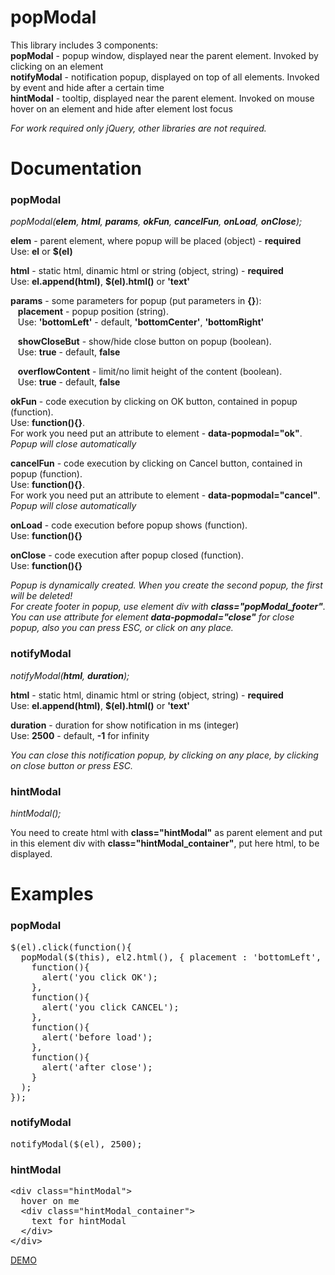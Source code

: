 popModal
========

This library includes 3 components:<br>
<b>popModal</b> - popup window, displayed near the parent element. Invoked by clicking on an element<br>
<b>notifyModal</b> - notification popup, displayed on top of all elements. Invoked by event and hide after a certain time<br>
<b>hintModal</b> - tooltip, displayed near the parent element. Invoked on mouse hover on an element and hide after element lost focus<br>

<i>For work required only jQuery, other libraries are not required.</i>


Documentation
=============

<h3>popModal</h3>
<p><i>popModal(<b>elem</b>, <b>html</b>, <b>params</b>, <b>okFun</b>, <b>cancelFun</b>, <b>onLoad</b>, <b>onClose</b>);</i></p>

<b>elem</b> - parent element, where popup will be placed (object) - <b>required</b><br>
Use: <b>el</b> or <b>$(el)</b><br>

<b>html</b> - static html, dinamic html or string (object, string) - <b>required</b><br>
Use: <b>el.append(html)</b>, <b>$(el).html()</b> or <b>'text'</b><br>

<b>params</b> - some parameters for popup (put parameters in <b>{}</b>):<br>
&nbsp;&nbsp;&nbsp;<b>placement</b> - popup position (string).<br>
&nbsp;&nbsp;&nbsp;Use: <b>'bottomLeft'</b> - default, <b>'bottomCenter'</b>, <b>'bottomRight'</b><br>

&nbsp;&nbsp;&nbsp;<b>showCloseBut</b> - show/hide close button on popup (boolean).<br>
&nbsp;&nbsp;&nbsp;Use: <b>true</b> - default, <b>false</b><br>

&nbsp;&nbsp;&nbsp;<b>overflowContent</b> - limit/no limit height of the content (boolean).<br>
&nbsp;&nbsp;&nbsp;Use: <b>true</b> - default, <b>false</b><br>

<b>okFun</b> - code execution by clicking on OK button, contained in popup (function).<br>
Use: <b>function(){}</b>.<br>
For work you need put an attribute to element - <b>data-popmodal="ok"</b>. <i>Popup will close automatically</i><br>

<b>cancelFun</b> - code execution by clicking on Cancel button, contained in popup (function).<br>
Use: <b>function(){}</b>.<br>
For work you need put an attribute to element - <b>data-popmodal="cancel"</b>. <i>Popup will close automatically</i><br>

<b>onLoad</b> - code execution before popup shows (function).<br>
Use: <b>function(){}</b><br>

<b>onClose</b> - code execution after popup closed (function).<br>
Use: <b>function(){}</b><br>

<i>Popup is dynamically created. When you create the second popup, the first will be deleted!</i><br>
<i>For create footer in popup, use element div with <b>class="popModal_footer"</b>. You can use attribute for element <b>data-popmodal="close"</b> for close popup, also you can press ESC, or click on any place.</i>



<h3>notifyModal</h3>
<p><i>notifyModal(<b>html</b>, <b>duration</b>);</i></p>

<b>html</b> - static html, dinamic html or string (object, string) - <b>required</b><br>
Use: <b>el.append(html)</b>, <b>$(el).html()</b> or <b>'text'</b><br>

<b>duration</b> - duration for show notification in ms (integer)<br>
Use: <b>2500</b> - default, <b>-1</b> for infinity<br>

<i>You can close this notification popup, by clicking on any place, by clicking on close button or press ESC.</i><br>




<h3>hintModal</h3>
<p><i>hintModal();</i></p>

You need to create html with <b>class="hintModal"</b> as parent element and put in this element div with <b>class="hintModal_container"</b>, put here html, to be displayed.<br>



Examples
========

<h3>popModal</h3>
<pre>
$(el).click(function(){
  popModal($(this), el2.html(), { placement : 'bottomLeft', showCloseBut : true, overflowContent : true },
    function(){
      alert('you click OK');
    },
    function(){
      alert('you click CANCEL');
    },
    function(){
      alert('before load');
    },
    function(){
      alert('after close');
    }
  );
});
</pre>


<h3>notifyModal</h3>
<pre>
notifyModal($(el), 2500);
</pre>


<h3>hintModal</h3>

<pre>
&lt;div class="hintModal"&gt;
  hover on me
  &lt;div class="hintModal_container"&gt;
    text for hintModal
  &lt;/div&gt;
&lt;/div&gt;
</pre>


<a href="http://vadimsva.github.io/popModal/" target="_blank">DEMO</a>
